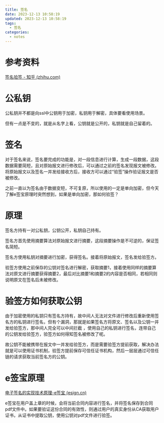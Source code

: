 ```yaml
---
title: 签名
date: 2023-12-13 10:58:19
updated: 2023-12-13 10:58:19
tags:
  - 签名
categories:
  - notes
---
```


# 参考资料

[签名验签 - 知乎 (zhihu.com)](https://zhuanlan.zhihu.com/p/457435473)

# 公私钥

公私钥并不都是向ssl中公钥用于加密，私钥用于解密，具体要看使用场景。

但有一点是不变的，就是从名字上看，公钥就是公开的，私钥就是自己留着的。

# 签名

对于签名来说，签名要完成的功能是，对一段信息进行计算，生成一段数据，这段数据需要简短，且对原始报文进行修改后，可以通过之前的签名发现报文被修改。将原始报文以及签名一并发给接收方后，接收方可以通过“验签”操作验证报文是否被修改。

之前一直以为签名由于数据变短，不可复原，所以使用的一定是单向加密，但今天了解e签宝原理时突然想到，如果是单向加密，那如何验签？

# 原理

签名方持有一对公私钥，公钥公开，私钥自己持有。

签名方首先使用摘要算法对原始报文进行摘要，这段摘要操作是不可逆的，保证签名简短。

签名方使用私钥对摘要进行加密，获得签名。接着将原始报文，签名发给验签方。

验签方使用之前保存的公钥对签名进行解密，获取摘要1，接着使用同样的摘要算法对原文进行摘要获得摘要2，最后对比摘要1和摘要2的内容是否相同，若相同则说明原文在签名后未被修改。

# 验签方如何获取公钥

由于加密使用的私钥只有签名方持有，故中间人无法对文件进行修改后重新使用签名方的私钥进行签名，但有个漏洞，那就是如果签名方将原文、签名以及公钥一并发给验签方，那中间人完全可以中间拦截 ，使用自己的私钥进行签名，连带自己的公钥发给验签方，验签方如何得知签名被修改了呢。

故公钥不能被携带在报文中一并发给验签方，而是需要验签方提前获取，解决办法就是可以使用证书机制，验签方提前保存可信任证书机构，然后一层层通过可信任链的请求获取当前签名方的公钥。

# e签宝原理

[电子签名的实现技术原理-e签宝 (esign.cn)](https://www.esign.cn/c/2022-12-29/496350.shtml)

e签宝在用户盖上章的时候，会将当前合同内容进行签名，并将签名保存到合同pdf文件中。如果要验证这份合同的有效性，则通过用户的真实身份从CA获取用户证书，从证书中提取公钥，使用公钥对pdf文件进行验签。